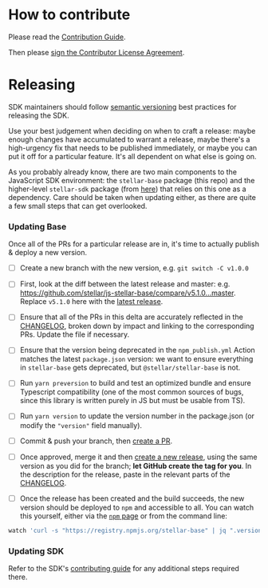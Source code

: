 # How to contribute

Please read the [Contribution Guide](https://github.com/stellar/docs/blob/master/CONTRIBUTING.md).

Then please [sign the Contributor License Agreement](https://docs.google.com/forms/d/1g7EF6PERciwn7zfmfke5Sir2n10yddGGSXyZsq98tVY/viewform?usp=send_form).



# Releasing
SDK maintainers should follow [semantic versioning](https://semver.org/) best practices for releasing the SDK.

Use your best judgement when deciding on when to craft a release: maybe enough changes have accumulated to warrant a release, maybe there's a high-urgency fix that needs to be published immediately, or maybe you can put it off for a particular feature. It's all dependent on what else is going on.

As you probably already know, there are two main components to the JavaScript SDK environment: the `stellar-base` package (this repo) and the higher-level `stellar-sdk` package (from [here](https://github.com/stellar/js-stellar-sdk)) that relies on this one as a dependency. Care should be taken when updating either, as there are quite a few small steps that can get overlooked.

### Updating Base
Once all of the PRs for a particular release are in, it's time to actually publish & deploy a new version.

 - [ ] Create a new branch with the new version, e.g. `git switch -C v1.0.0`

 - [ ] First, look at the diff between the latest release and master: e.g. https://github.com/stellar/js-stellar-base/compare/v5.1.0...master. Replace `v5.1.0` here with the [latest release](https://github.com/stellar/js-stellar-base/releases/latest).

 - [ ] Ensure that all of the PRs in this delta are accurately reflected in the [CHANGELOG](./CHANGELOG.md), broken down by impact and linking to the corresponding PRs. Update the file if necessary.

 - [ ] Ensure that the version being deprecated in the `npm_publish.yml` Action matches the latest `package.json` version: we want to ensure everything in `stellar-base` gets deprecated, but `@stellar/stellar-base` is not.

 - [ ] Run `yarn preversion` to build and test an optimized bundle and ensure Typescript compatibility (one of the most common sources of bugs, since this library is written purely in JS but must be usable from TS).

 - [ ] Run `yarn version` to update the version number in the package.json (or modify the `"version"` field manually).

 - [ ] Commit & push your branch, then [create a PR](https://github.com/stellar/js-stellar-base/compare).

 - [ ] Once approved, merge it and then [create a new release](https://github.com/stellar/js-stellar-base/releases/new), using the same version as you did for the branch; **let GitHub create the tag for you**. In the description for the release, paste in the relevant parts of the [CHANGELOG](./CHANGELOG.md).

 - [ ] Once the release has been created and the build succeeds, the new version should be deployed to `npm` and accessible to all. You can watch this yourself, either via the [`npm` page](https://www.npmjs.com/package/stellar-base) or from the command line:

```bash
watch 'curl -s "https://registry.npmjs.org/stellar-base" | jq ".versions | keys | last"'
```

### Updating SDK
Refer to the SDK's [contributing guide](https://github.com/stellar/js-stellar-sdk/blob/master/CONTRIBUTING.md#Releasing) for any additional steps required there.
